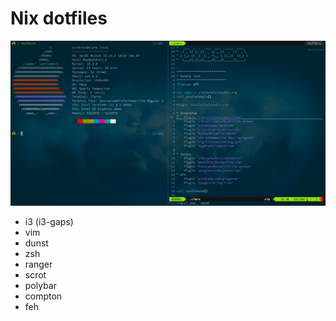 # Nix dotfiles

![screen](screen.png)

+ i3 (i3-gaps)
+ vim
+ dunst
+ zsh
+ ranger
+ scrot
+ polybar
+ compton
+ feh
